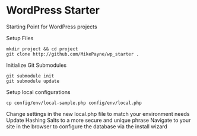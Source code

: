 WordPress Starter
==========

Starting Point for WordPress projects

Setup Files

```
mkdir project && cd project
git clone http://github.com/MikePayne/wp_starter .
```

Initialize Git Submodules
```
git submodule init
git submodule update
```

Setup local configurations
```
cp config/env/local-sample.php config/env/local.php
```

Change settings in the new local.php file to match your environment needs
Update Hashing Salts to a more secure and unique phrase
Navigate to your site in the browser to configure the database via the install wizard
